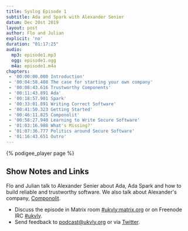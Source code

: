 ```yaml
---
title: Syslog Episode 1
subtitle: Ada and Spark with Alexander Senier
datum: Dec 20st 2019
layout: post
author: Flo and Julian
explicit: 'no'
duration: "01:17:25"
audio:
  mp3: episode1.mp3
  ogg: episode1.ogg
  m4a: episode1.m4a
chapters:
 - '00:00:00.000 Introduction'
 - '00:04:58.408 The case for starting your own company'
 - '00:08:43.616 Trustworthy Components'
 - '00:11:43.891 Ada'
 - '00:18:57.901 Spark'
 - '00:33:01.891 Writing Correct Software'
 - '00:41:50.323 Getting Started'
 - '00:46:11.825 Componolit'
 - '00:58:27.940 Learning to Write Secure Software'
 - '01:03:16.988 What's Missing?'
 - '01:07:36.777 Politics around Secure Software'
 - '01:16:43.651 Outro'
---
```


{% podigee_player page %}

## Show Notes and Links

Flo and Julian talk to Alexander Senier about Ada, Ada Spark and how to build
reliable and trustworthy software. We also talk about Alexander's company,
[Componolit](https://componolit.com/).

  * Discuss the episode in Matrix room [#ukvly:matrix.org](https://riot.im/app/#/room/#ukvly:matrix.org) or on Freenode IRC [#ukvly](https://webchat.freenode.net/).
  * Send feedback to [podcast@ukvly.org](podcast@ukvly.org) or via [Twitter](https://twitter.com/ukvly).
